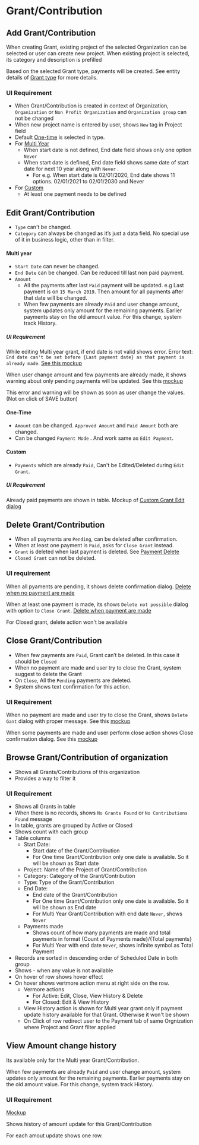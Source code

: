 # Grant/Contribution

## Add Grant/Contribution

When creating Grant, existing project of the selected Organization can be selected or user can create new project.  When existing project is selected, its  category and description is prefilled 

Based on the selected Grant type, payments will be created. See entity details of [Grant type](./overview#grant-type) for more details.

### UI Requirement

- When Grant/Contribution is created in context of Organization, `Organization` or `Non Profit Organization` and `Organization group` can not be changed
- When new project name is entered by user, shows `New` tag in Project field
- Default [One-time](https://gallery.io/projects/MCHbtQVoQ2HCZfBS-vT-eRyP/files/MCEJu8Y2hyDScUSE7UOKcDCbLh7TphcAXm8) is selected in type.
- For [Multi Year](https://gallery.io/projects/MCHbtQVoQ2HCZfBS-vT-eRyP/files/MCEJu8Y2hyDScUorQ_9hKmZ3tCOxNgXFC9c)
  - When start date is not defined, End date field shows only one option `Never`
  - When start date is defined, End date field shows same date of start date for next 10 year along with `Never` .
    - For e.g. When start date is 02/01/2020, End date shows 11 options. 02/01/2021 to 02/01/2030 and Never
- For [Custom](https://gallery.io/projects/MCHbtQVoQ2HCZfBS-vT-eRyP/files/MCEJu8Y2hyDScYYGHrP2PK6sjRGN4BUJPNA)
  - At least one payment needs to be defined

## Edit Grant/Contribution

- `Type` can't be changed.
- `Category` can always be changed as it’s just a data field. No special use of it in business logic, other than in filter.

#### Multi year

- `Start Date` can never be changed.
- `End Date` can be changed. Can be reduced till last non paid payment.
- `Amount` 
  - All the payments after last `Paid` payment will be updated. e.g Last payment is on `15 March 2019`. Then amount for all payments after that date will be changed.
  - When few payments are already `Paid` and user change amount, system updates only amount for the remaining payments. Earlier payments stay on the old amount value. For this change, system track History. 

##### UI Requirement

While editing Multi year grant, if end date is not valid shows error. Error text: `End date can't be set before {Last payment date} as that payment is already made`.  [See this mockup](https://drive.google.com/file/d/1VnbtX0XtaaKY0fzRDypncEFBCSSZkDiB/view)

When user change amount and few payments are already made, it shows warning about only pending payments will be updated. See this [mockup](https://drive.google.com/file/d/1u3x8oQgDuFKD2jEpgPTSq7JYa4HcgTsI/view)

This error and warning will be shown as soon as user change the values. (Not on click of SAVE button)

#### One-Time

- `Amount` can be changed. `Approved Amount` and `Paid Amount` both are changed.
- Can be changed `Payment Mode` . And work same as `Edit Payment`.

#### Custom

- `Payments` which are already `Paid`, Can't  be Edited/Deleted during `Edit Grant`.

##### UI Requirement

Already paid payments are shown in table. Mockup of [Custom Grant Edit dialog](https://drive.google.com/file/d/1BkJFRecBTWVCmQJrKLS_-XQoCzkbfwan/view)

## Delete Grant/Contribution

- When all payments are `Pending`, can be deleted after confirmation.
- When at least one payment is `Paid`, asks for `Close Grant` instead.
- `Grant` is deleted when last payment is deleted. See [Payment Delete](#payment-delete)
- `Closed Grant` can not be deleted.

### UI requirement

When all pyaments are pending, it shows delete confirmation dialog. [Delete when no payment are made](https://drive.google.com/file/d/1GvojVshI5eWwwXoSAeOKs7FEliLB7BfV/view)

When at least one payment is made, its shows `Delete not possible` dialog with option to `Close Grant`. [Delete when payment are made](https://drive.google.com/file/d/1UuNx0vqmPo1kStja8HO9IbaAQyXykMUX/view)

For Closed grant, delete action won't be available

## Close Grant/Contribution

- When few payments are `Paid`, Grant can’t be deleted. In this case it should be `Closed` 
- When no payment are made and user try to close the Grant, system suggest to delete the Grant
- On `Close`, All the `Pending` payments are deleted.
- System shows text confirmation for this action.

### UI Requirement

When no payment are made and user try to close the Grant, shows `Delete Gant` dialog with proper message. See this [mockup](https://drive.google.com/file/d/1AF6KyqdoJj8aiIkW24OvsFwdywYU1NgN/view)

When some payments are made and user perform close action shows Close confirmation dialog. See this [mockup](https://drive.google.com/file/d/1NnBir3M0_TWwUKTElFfc-_d5pXmkMRvO/view)

## Browse Grant/Contribution of organization

- Shows all Grants/Contributions of this organization 
- Provides a way to filter it

### UI Requirement

- Shows all Grants in table
- When there is no records, shows  `No Grants Found`  or `No Contributions Found` message
- In table, grants are grouped by Active or Closed
- Shows count with each group
- Table columns
  - Start Date: 
    - Start date of the Grant/Contribution
    - For One time Grant/Contribution only one date is available. So it will be shown as Start date
  - Project: Name of the Project of Grant/Contribution
  - Category: Category of the Grant/Contribution
  - Type: Type of the Grant/Contribution
  - End Date: 
    - End date of the Grant/Contribution
    - For One time Grant/Contribution only one date is available. So it will be shown as End date
    - For Multi Year Grant/Contribution with end date `Never`, shows `Never`
  - Payments made
    - Shows count of how many payments are made and total payments in format {Count of Payments made}/{Total payments}
    - For Multi Year with end date `Never`, shows infinite symbol as Total Payment
- Records are sorted in descending order of Scheduled Date in both group
- Shows - when any value is not available
- On hover of row shows hover effect
- On hover shows vertmore action menu at right side on the row.
  - Vermore actions
    - For Active: Edit, Close, View History & Delete
    - For Closed: Edit & View History
  - View History action is shown for Multi year grant only if payment update history available for that Grant. Otherwise it won't be shown
  - On Click of row redirect user to the Payment tab of same Orgnization where Project and Grant filter applied

## View Amount change history 

Its available only for the Multi year Grant/Contribution.

When few payments are already `Paid` and user change amount, system updates only amount for the remaining payments. Earlier payments stay on the old amount value. For this change, system track History. 

### UI Requirement

[Mockup](https://drive.google.com/file/d/10BE9V8xUDi5hmTvD8WzI8Uz-ZOiM_QJo/view)

Shows history of amount update for this Grant/Contribution

For each amout update shows one row. 